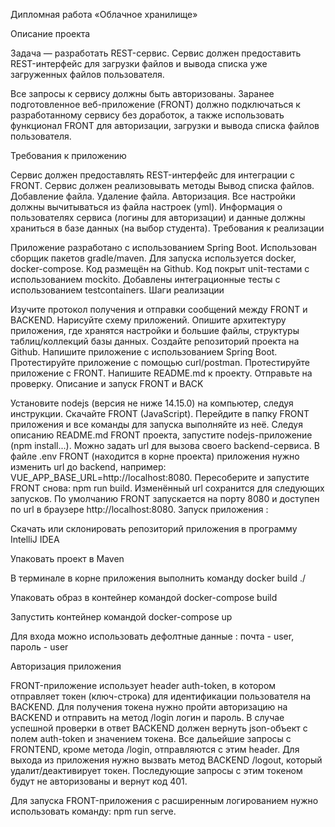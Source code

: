Дипломная работа «Облачное хранилище»

Описание проекта

Задача — разработать REST-сервис. Сервис должен предоставить REST-интерфейс для загрузки файлов и вывода списка уже загруженных файлов пользователя.

Все запросы к сервису должны быть авторизованы. Заранее подготовленное веб-приложение (FRONT) должно подключаться к разработанному сервису без доработок, а также использовать функционал FRONT для авторизации, загрузки и вывода списка файлов пользователя.

Требования к приложению

Сервис должен предоставлять REST-интерфейс для интеграции с FRONT.
Сервис должен реализовывать методы
Вывод списка файлов.
Добавление файла.
Удаление файла.
Авторизация.
Все настройки должны вычитываться из файла настроек (yml).
Информация о пользователях сервиса (логины для авторизации) и данные должны храниться в базе данных (на выбор студента).
Требования к реализации

Приложение разработано с использованием Spring Boot.
Использован сборщик пакетов gradle/maven.
Для запуска используется docker, docker-compose.
Код размещён на Github.
Код покрыт unit-тестами с использованием mockito.
Добавлены интеграционные тесты с использованием testcontainers.
Шаги реализации

Изучите протокол получения и отправки сообщений между FRONT и BACKEND.
Нарисуйте схему приложений.
Опишите архитектуру приложения, где хранятся настройки и большие файлы, структуры таблиц/коллекций базы данных.
Создайте репозиторий проекта на Github.
Напишите приложение с использованием Spring Boot.
Протестируйте приложение с помощью curl/postman.
Протестируйте приложение с FRONT.
Напишите README.md к проекту.
Отправьте на проверку.
Описание и запуск FRONT и BACK

Установите nodejs (версия не ниже 14.15.0) на компьютер, следуя инструкции.
Скачайте FRONT (JavaScript).
Перейдите в папку FRONT приложения и все команды для запуска выполняйте из неё.
Следуя описанию README.md FRONT проекта, запустите nodejs-приложение (npm install...).
Можно задать url для вызова своего backend-сервиса.
В файле .env FRONT (находится в корне проекта) приложения нужно изменить url до backend, например: VUE_APP_BASE_URL=http://localhost:8080.
Пересоберите и запустите FRONT снова: npm run build.
Изменённый url сохранится для следующих запусков.
По умолчанию FRONT запускается на порту 8080 и доступен по url в браузере http://localhost:8080.
Запуск приложения :

Скачать или склонировать репозиторий приложения в программу IntelliJ IDEA

Упаковать проект в Maven

В терминале в корне приложения выполнить команду docker build ./

Упаковать образ в контейнер командой docker-compose build

Запустить контейнер командой docker-compose up

Для входа можно использовать дефолтные данные : почта - user, пароль - user

Авторизация приложения

FRONT-приложение использует header auth-token, в котором отправляет токен (ключ-строка) для идентификации пользователя на BACKEND. Для получения токена нужно пройти авторизацию на BACKEND и отправить на метод /login логин и пароль. В случае успешной проверки в ответ BACKEND должен вернуть json-объект с полем auth-token и значением токена. Все дальейшие запросы с FRONTEND, кроме метода /login, отправляются с этим header. Для выхода из приложения нужно вызвать метод BACKEND /logout, который удалит/деактивирует токен. Последующие запросы с этим токеном будут не авторизованы и вернут код 401.

Для запуска FRONT-приложения с расширенным логированием нужно использовать команду: npm run serve.
